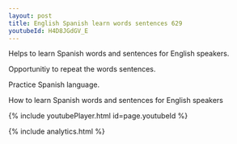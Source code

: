```yaml
---
layout: post
title: English Spanish learn words sentences 629 
youtubeId: H4D8JGdGV_E
---
```

 
 
Helps to learn Spanish words and sentences for English speakers.

Opportunitiy to repeat the words sentences. 

Practice Spanish language. 
 
How to learn Spanish words and sentences for English speakers 
 
{% include youtubePlayer.html id=page.youtubeId %}
 
 
{% include analytics.html %}